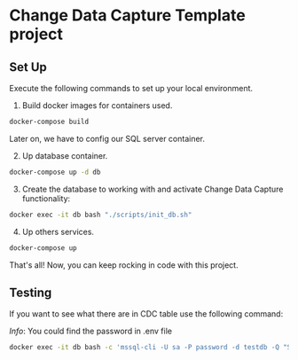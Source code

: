# Change Data Capture Template project 

## Set Up 

Execute the following commands to set up your local environment.

1. Build docker images for containers used.

```bash
docker-compose build 
```

Later on, we have to config our SQL server container.

2. Up database container.

```bash
docker-compose up -d db
```

3. Create the database to working with and activate Change Data Capture functionality:

```bash
docker exec -it db bash "./scripts/init_db.sh"
```

4. Up others services. 
```bash
docker-compose up 
```

That's all! Now, you can keep rocking in code with this project. 

## Testing 

If you want to see what there are in CDC table use the following command:

_Info_: You could find the password in .env file

```bash
docker exec -it db bash -c 'mssql-cli -U sa -P password -d testdb -Q "SELECT * FROM cdc.dbo_info_CT;"'
```
